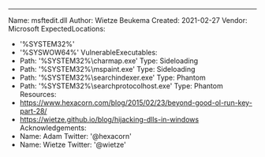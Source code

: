 ---
Name: msftedit.dll
Author: Wietze Beukema
Created: 2021-02-27
Vendor: Microsoft
ExpectedLocations:
- '%SYSTEM32%'
- '%SYSWOW64%'
VulnerableExecutables:
- Path: '%SYSTEM32%\charmap.exe'
  Type: Sideloading
- Path: '%SYSTEM32%\mspaint.exe'
  Type: Sideloading
- Path: '%SYSTEM32%\searchindexer.exe'
  Type: Phantom
- Path: '%SYSTEM32%\searchprotocolhost.exe'
  Type: Phantom
Resources:
- https://www.hexacorn.com/blog/2015/02/23/beyond-good-ol-run-key-part-28/
- https://wietze.github.io/blog/hijacking-dlls-in-windows
Acknowledgements:
- Name: Adam
  Twitter: '@hexacorn'
- Name: Wietze
  Twitter: '@wietze'

